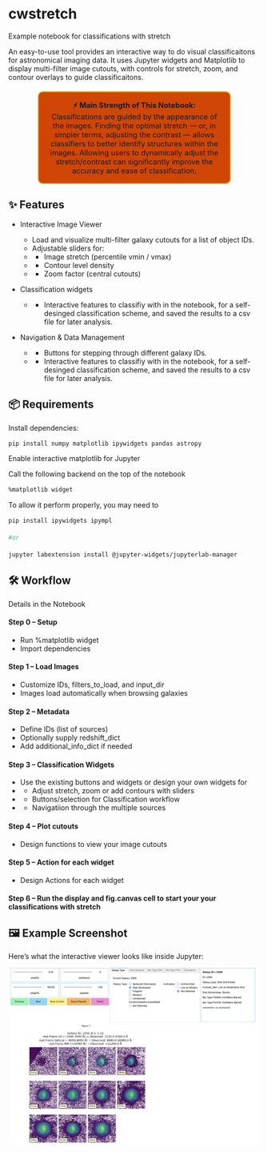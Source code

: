 # cwstretch
Example notebook for classifications with stretch

An easy-to-use tool provides an interactive way to do visual classificaitons for astronomical imaging data. It uses Jupyter widgets and Matplotlib to display multi-filter image cutouts, with controls for stretch, zoom, and contour overlays to guide classificaitons.

<div style="
    border: 2px solid #e39611ff; 
    background-color: #cf4606ff; 
    padding: 15px; 
    border-radius: 10px; 
    width: 70%; 
    margin: 20px auto; 
    text-align: center;
    font-family: -apple-system, BlinkMacSystemFont, 'Segoe UI', Roboto, 'Helvetica Neue', Arial;
    font-size: 1.05em;
">
<strong>⚡ Main Strength of This Notebook:</strong><br>
Classifications are guided by the appearance of the images. Finding the optimal stretch — or, in simpler terms, adjusting the contrast — allows classifiers to better identify structures within the images. Allowing users to dynamically adjust the stretch/contrast can significantly improve the accuracy and ease of classification.
</div>

## ✨ Features
- Interactive Image Viewer
    - Load and visualize multi-filter galaxy cutouts for a list of object IDs.
    - Adjustable sliders for:
    - - Image stretch (percentile vmin / vmax)
    - - Contour level density
    - - Zoom factor (central cutouts)

- Classification widgets 
    - - Interactive features to classifiy with in the notebook, for a self-desinged classification scheme, and saved the results to a csv file for later analysis.

- Navigation & Data Management
    - - Buttons for stepping through different galaxy IDs.
    - - Interactive features to classifiy with in the notebook, for a self-desinged classification scheme, and saved the results to a csv file for later analysis.

## 📦 Requirements

Install dependencies:

```bash
pip install numpy matplotlib ipywidgets pandas astropy 
```

Enable interactive matplotlib for Jupyter

Call the following backend on the top of the notebook

```bash
%matplotlib widget
```

To allow it perform properly, you may need to 

```bash
pip install ipywidgets ipympl

#or 

jupyter labextension install @jupyter-widgets/jupyterlab-manager

```

## 🛠 Workflow
Details in the Notebook
#### Step 0 – Setup
- Run %matplotlib widget
- Import dependencies
#### Step 1 – Load Images
- Customize IDs, filters_to_load, and input_dir
- Images load automatically when browsing galaxies
#### Step 2 – Metadata
- Define IDs (list of sources)
- Optionally supply redshift_dict
- Add additional_info_dict if needed
#### Step 3 – Classification Widgets
- Use the existing buttons and widgets or design your own widgets for
- - Adjust stretch, zoom or add contours with sliders
- - Buttons/selection for Classification workflow
- - Navigatiion through the multiple sources
#### Step 4 – Plot cutouts
- Design functions to view your image cutouts
#### Step 5 – Action for each widget
- Design Actions for each widget
#### Step 6 – Run the display and fig.canvas cell to start your your classifications with stretch

## 🖼 Example Screenshot

Here’s what the interactive viewer looks like inside Jupyter:

![Classification w/ Stretch Viewer](docs/example.png "Interactive cutout viewer with sliders and classification tabs")



